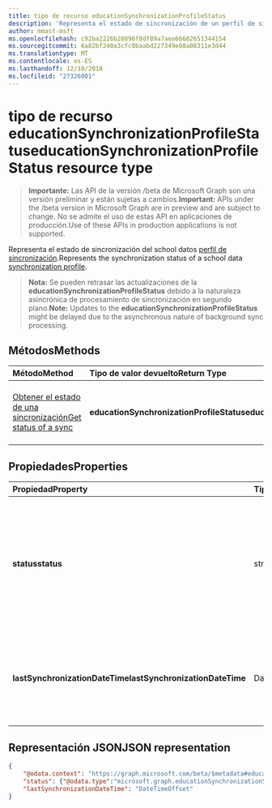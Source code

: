 ```yaml
---
title: tipo de recurso educationSynchronizationProfileStatus
description: 'Representa el estado de sincronización de un perfil de sincronización de datos de school. '
author: mmast-msft
ms.openlocfilehash: c92ba2226b28896f8df89a7aee66602651344154
ms.sourcegitcommit: 6a82bf240a3cfc0baabd227349e08a08311e3d44
ms.translationtype: MT
ms.contentlocale: es-ES
ms.lasthandoff: 12/18/2018
ms.locfileid: "27326001"
---
```

# <a name="educationsynchronizationprofilestatus-resource-type"></a><span data-ttu-id="d9be4-103">tipo de recurso educationSynchronizationProfileStatus</span><span class="sxs-lookup"><span data-stu-id="d9be4-103">educationSynchronizationProfileStatus resource type</span></span>

> <span data-ttu-id="d9be4-104">**Importante:** Las API de la versión /beta de Microsoft Graph son una versión preliminar y están sujetas a cambios.</span><span class="sxs-lookup"><span data-stu-id="d9be4-104">**Important:** APIs under the /beta version in Microsoft Graph are in preview and are subject to change.</span></span> <span data-ttu-id="d9be4-105">No se admite el uso de estas API en aplicaciones de producción.</span><span class="sxs-lookup"><span data-stu-id="d9be4-105">Use of these APIs in production applications is not supported.</span></span>

<span data-ttu-id="d9be4-106">Representa el estado de sincronización del school datos [perfil de sincronización](educationsynchronizationprofile.md).</span><span class="sxs-lookup"><span data-stu-id="d9be4-106">Represents the synchronization status of a school data [synchronization profile](educationsynchronizationprofile.md).</span></span> 

> <span data-ttu-id="d9be4-107">**Nota:** Se pueden retrasar las actualizaciones de la **educationSynchronizationProfileStatus** debido a la naturaleza asincrónica de procesamiento de sincronización en segundo plano.</span><span class="sxs-lookup"><span data-stu-id="d9be4-107">**Note:** Updates to the **educationSynchronizationProfileStatus** might be delayed due to the asynchronous nature of background sync processing.</span></span>

## <a name="methods"></a><span data-ttu-id="d9be4-108">Métodos</span><span class="sxs-lookup"><span data-stu-id="d9be4-108">Methods</span></span>

| <span data-ttu-id="d9be4-109">Método</span><span class="sxs-lookup"><span data-stu-id="d9be4-109">Method</span></span> | <span data-ttu-id="d9be4-110">Tipo de valor devuelto</span><span class="sxs-lookup"><span data-stu-id="d9be4-110">Return Type</span></span> | <span data-ttu-id="d9be4-111">Descripción</span><span class="sxs-lookup"><span data-stu-id="d9be4-111">Description</span></span> |
|:-|:-|:-|
| [<span data-ttu-id="d9be4-112">Obtener el estado de una sincronización</span><span class="sxs-lookup"><span data-stu-id="d9be4-112">Get status of a sync</span></span>](../api/educationsynchronizationprofilestatus-get.md) | <span data-ttu-id="d9be4-113">**educationSynchronizationProfileStatus**</span><span class="sxs-lookup"><span data-stu-id="d9be4-113">**educationSynchronizationProfileStatus**</span></span> | <span data-ttu-id="d9be4-114">Devolver el estado de un perfil de sincronización específica.</span><span class="sxs-lookup"><span data-stu-id="d9be4-114">Return the status of a specific synchronization profile.</span></span> |

## <a name="properties"></a><span data-ttu-id="d9be4-115">Propiedades</span><span class="sxs-lookup"><span data-stu-id="d9be4-115">Properties</span></span>

| <span data-ttu-id="d9be4-116">Propiedad</span><span class="sxs-lookup"><span data-stu-id="d9be4-116">Property</span></span> | <span data-ttu-id="d9be4-117">Tipo</span><span class="sxs-lookup"><span data-stu-id="d9be4-117">Type</span></span> | <span data-ttu-id="d9be4-118">Descripción</span><span class="sxs-lookup"><span data-stu-id="d9be4-118">Description</span></span> |
|:-|:-|:-|
| <span data-ttu-id="d9be4-119">**status**</span><span class="sxs-lookup"><span data-stu-id="d9be4-119">**status**</span></span> | <span data-ttu-id="d9be4-120">string</span><span class="sxs-lookup"><span data-stu-id="d9be4-120">string</span></span> | <span data-ttu-id="d9be4-121">El estado de una sincronización. Los valores posibles son: `paused`, `inProgress`, `success`, `error`, `quarantined`, `validationError`.</span><span class="sxs-lookup"><span data-stu-id="d9be4-121">The status of a sync. Possible values are: `paused`, `inProgress`, `success`, `error`, `quarantined`, `validationError`.</span></span> |
| <span data-ttu-id="d9be4-122">**lastSynchronizationDateTime**</span><span class="sxs-lookup"><span data-stu-id="d9be4-122">**lastSynchronizationDateTime**</span></span> | <span data-ttu-id="d9be4-123">DateTimeOffset</span><span class="sxs-lookup"><span data-stu-id="d9be4-123">DateTimeOffset</span></span> | <span data-ttu-id="d9be4-124">Representa el tiempo cuando se han observado cambios más recientes en el directorio.</span><span class="sxs-lookup"><span data-stu-id="d9be4-124">Represents the time when most recent changes have been observed in the directory.</span></span>  |

## <a name="json-representation"></a><span data-ttu-id="d9be4-125">Representación JSON</span><span class="sxs-lookup"><span data-stu-id="d9be4-125">JSON representation</span></span>
<!-- {
  "blockType": "resource",
  "optionalProperties": [

  ],
  "@odata.type": "#microsoft.graph.educationSynchronizationProfileStatus"
}-->

```json
{
    "@odata.context": "https://graph.microsoft.com/beta/$metadata#education/synchronizationProfiles('{id}')/profileStatus/$entity",
    "status": {"@odata.type":"microsoft.graph.educationSynchronizationStatus"},
    "lastSynchronizationDateTime": "DateTimeOffset"
}
```